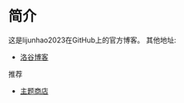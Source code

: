 # 简介
这是lijunhao2023在GitHub上的官方博客。
其他地址:
- [洛谷博客](lijunhao2023.blog.luogu.org)

推荐
- [主题商店](https://elevenstudio-main.github.io/theme)
